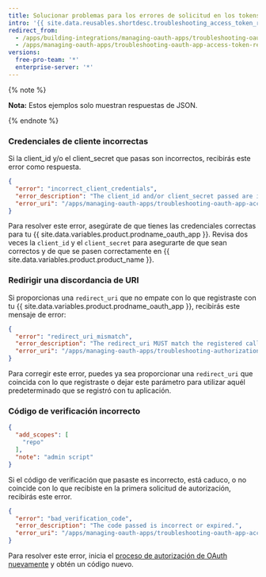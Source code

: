 ```yaml
---
title: Solucionar problemas para los errores de solicitud en los tokens de acceso a Apps de OAuth
intro: '{{ site.data.reusables.shortdesc.troubleshooting_access_token_reques_errors_oauth_apps }}'
redirect_from:
  - /apps/building-integrations/managing-oauth-apps/troubleshooting-oauth-app-access-token-request-errors/
  - /apps/managing-oauth-apps/troubleshooting-oauth-app-access-token-request-errors
versions:
  free-pro-team: '*'
  enterprise-server: '*'
---
```


{% note %}

**Nota:** Estos ejemplos solo muestran respuestas de JSON.

{% endnote %}

### Credenciales de cliente incorrectas

Si la client\_id y/o el client\_secret que pasas son incorrectos, recibirás este error como respuesta.

```json
{
  "error": "incorrect_client_credentials",
  "error_description": "The client_id and/or client_secret passed are incorrect.",
  "error_uri": "/apps/managing-oauth-apps/troubleshooting-oauth-app-access-token-request-errors/#incorrect-client-credentials"
}
```

Para resolver este error, asegúrate de que tienes las credenciales correctas para tu {{ site.data.variables.product.prodname_oauth_app }}. Revisa dos veces la `client_id` y el `client_secret` para asegurarte de que sean correctos y de que se pasen correctamente en {{ site.data.variables.product.product_name }}.

### Redirigir una discordancia de URI

Si proporcionas una `redirect_uri` que no empate con lo que registraste con tu {{ site.data.variables.product.prodname_oauth_app }}, recibirás este mensaje de error:

```json
{
  "error": "redirect_uri_mismatch",
  "error_description": "The redirect_uri MUST match the registered callback URL for this application.",
  "error_uri": "/apps/managing-oauth-apps/troubleshooting-authorization-request-errors/#redirect-uri-mismatch2"
}
```

Para corregir este error, puedes ya sea proporcionar una `redirect_uri` que coincida con lo que registraste o dejar este parámetro para utilizar aquél predeterminado que se registró con tu aplicación.

### Código de verificación incorrecto

```json
{
  "add_scopes": [
    "repo"
  ],
  "note": "admin script"
}
```

Si el código de verificación que pasaste es incorrecto, está caduco, o no coincide con lo que recibiste en la primera solicitud de autorización, recibirás este error.

```json
{
  "error": "bad_verification_code",
  "error_description": "The code passed is incorrect or expired.",
  "error_uri": "/apps/managing-oauth-apps/troubleshooting-oauth-app-access-token-request-errors/#bad-verification-code"
}
```

Para resolver este error, inicia el [proceso de autorización de OAuth nuevamente](/apps/building-oauth-apps/authorizing-oauth-apps/) y obtén un código nuevo.
